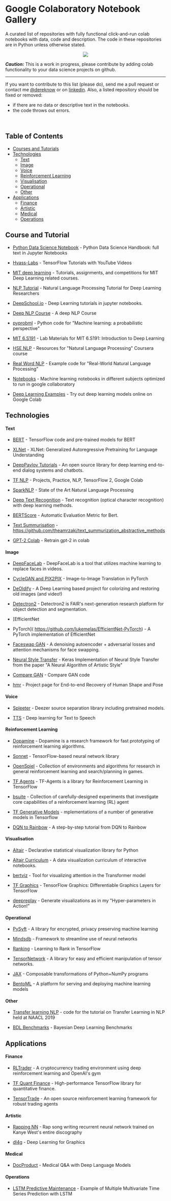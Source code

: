# Google Colaboratory Notebook Gallery

A curated list of repositories with fully functional click-and-run colab notebooks with data, code and description. The code in these repositories are in Python unless otherwise stated. 

<p align="center">
  <img src="https://github.com/firmai/google-colab-notebooks/raw/master/assets/colab.png">
</p>


***Caution:*** This is a work in progress, please contribute by adding colab functionality to your data science projects on github.

---
 
If you want to contribute to this list (please do), send me a pull request or contact me [@dereknow](https://twitter.com/dereknow) or on [linkedin](https://www.linkedin.com/in/snowderek/).
Also, a listed repository should be fixed or removed:

* if there are no data or descriptive text in the notebooks.
* the code throws out errors.

</br>

## Table of Contents
<!-- MarkdownTOC depth=4 -->

- [Courses and Tutorials](#course)
- [Technologies](#tech)
    - [Text](#tech-text)
    - [Image](#tech-image)
    - [Voice](#tech-voice)
    - [Reinforcement Learning](#tech-voice)
    - [Visualisation](#tech-viz)
    - [Operational](#tech-op)
    - [Other](#tech-other)
- [Applications](#app)
    - [Finance](#app-fin)
    - [Artistic](#app-art)
    - [Medical](#app-med)
    - [Operations](#app-op)

    

<a name="course"></a>
## Course and Tutorial

* [Python Data Science Notebook](https://github.com/jakevdp/PythonDataScienceHandbook) - Python Data Science Handbook: full text in Jupyter Notebooks 

* [Hvass-Labs](https://github.com/Hvass-Labs/TensorFlow-Tutorials) - TensorFlow Tutorials with YouTube Videos 

* [MIT deep learning](https://github.com/lexfridman/mit-deep-learning) - Tutorials, assignments, and competitions for MIT Deep Learning related courses.

* [NLP Tutorial]( https://github.com/graykode/nlp-tutorial) - Natural Language Processing Tutorial for Deep Learning Researchers 

* [DeepSchool.io](https://github.com/sachinruk/deepschool.io) - Deep Learning tutorials in jupyter notebooks. 

* [Deep NLP Course](https://github.com/DanAnastasyev/DeepNLP-Course) - A deep NLP Course 

* [pyprobml](https://github.com/probml/pyprobml) - Python code for "Machine learning: a probabilistic perspective" 

* [MIT 6.S191](https://github.com/aamini/introtodeeplearning_labs) - Lab Materials for MIT 6.S191: Introduction to Deep Learning


* [HSE NLP](https://github.com/hse-aml/natural-language-processing) - Resources for "Natural Language Processing" Coursera course

* [Real Word NLP](https://github.com/mhagiwara/realworldnlp) - Example code for "Real-World Natural Language Processing"

* [Notebooks](https://github.com/zaidalyafeai/Notebooks) - Machine learning notebooks in different subjects optimized to run in google collaboratory 

* [Deep Learning Examples](https://github.com/tugstugi/dl-colab-notebooks) - Try out deep learning models online on Google Colab 


    
## Technologies
<a name="tech"></a>

<a name="tech-text"></a>
#### Text

* [BERT](https://github.com/google-research/bert) - TensorFlow code and pre-trained models for BERT 

* [XLNet](https://github.com/zihangdai/xlnet) - XLNet: Generalized Autoregressive Pretraining for Language Understanding

* [DeepPavlov Tutorials](https://github.com/deepmipt/dp_tutorials) - An open source library for deep learning end-to-end dialog systems and chatbots.

* [TF NLP](https://github.com/zhedongzheng/tensorflow-nlp) - Projects, Practice, NLP, TensorFlow 2, Google Colab 

* [SparkNLP](https://github.com/JohnSnowLabs/spark-nlp) - State of the Art Natural Language Processing 

* [Deep Text Recognition](https://github.com/clovaai/deep-text-recognition-benchmark) - Text recognition (optical character recognition) with deep learning methods.

* [BERTScore](https://github.com/Tiiiger/bert_score) - Automatic Evaluation Metric for Bert.

* [Text Summurisation](https://github.com/theamrzaki/text_summurization_abstractive_methods) - https://github.com/theamrzaki/text_summurization_abstractive_methods

* [GPT-2 Colab](https://github.com/ak9250/gpt-2-colab) - Retrain gpt-2 in colab 
 

<a name="tech-image"></a>
#### Image

* [DeepFaceLab](https://github.com/chervonij/DFL-Colab) - DeepFaceLab is a tool that utilizes machine learning to replace faces in videos.

* [CycleGAN and PIX2PIX](https://github.com/junyanz/pytorch-CycleGAN-and-pix2pix) - Image-to-Image Translation in PyTorch 


* [DeOldify](https://github.com/jantic/DeOldify) - A Deep Learning based project for colorizing and restoring old images (and video!) 

* [Detectron2](https://github.com/facebookresearch/detectron2) - Detectron2 is FAIR's next-generation research platform for object detection and segmentation.

* [EfficientNet 
 - PyTorch]( https://github.com/lukemelas/EfficientNet-PyTorch) - A PyTorch implementation of EfficientNet 


* [Faceswap GAN](https://github.com/shaoanlu/faceswap-GAN) - A denoising autoencoder + adversarial losses and attention mechanisms for face swapping. 

* [Neural Style Transfer](https://github.com/titu1994/Neural-Style-Transfer) - Keras Implementation of Neural Style Transfer from the paper "A Neural Algorithm of Artistic Style"

* [Compare GAN](https://github.com/google/compare_gan) - Compare GAN code

* [hmr](https://github.com/akanazawa/hmr) - Project page for End-to-end Recovery of Human Shape and Pose 


<a name="tech-voice"></a>
#### Voice

* [Spleeter]( https://github.com/deezer/spleeter) - Deezer source separation library including pretrained models.

* [TTS](https://github.com/mozilla/TTS) - Deep learning for Text to Speech 

<a name="tech-rl"></a>
#### Reinforcement Learning

* [Dopamine](https://github.com/google/dopamine) - Dopamine is a research framework for fast prototyping of reinforcement learning algorithms. 


* [Sonnet](https://github.com/deepmind/sonnet) - TensorFlow-based neural network library


* [OpenSpiel](https://github.com/deepmind/open_spiel) - Collection of environments and algorithms for research in general reinforcement learning and search/planning in games. 

* [TF Agents](https://github.com/tensorflow/agents) - TF-Agents is a library for Reinforcement Learning in TensorFlow 

* [bsuite](https://github.com/deepmind/bsuite) - Collection of carefully-designed experiments that investigate core capabilities of a reinforcement learning (RL) agent

* [TF Generative Models](https://github.com/timsainb/tensorflow2-generative-models) - mplementations of a number of generative models in Tensorflow

 
* [DQN to Rainbow]( https://github.com/Curt-Park/rainbow-is-all-you-need) - A step-by-step tutorial from DQN to Rainbow 


<a name="tech-viz"></a>
#### Visualisation

* [Altair]( https://github.com/altair-viz/altair) - Declarative statistical visualization library for Python

* [Altair Curriculum](https://github.com/uwdata/visualization-curriculum) - A data visualization curriculum of interactive notebooks.

* [bertviz](https://github.com/jessevig/bertviz) - Tool for visualizing attention in the Transformer model 

* [TF Graphics](https://github.com/tensorflow/graphics) - TensorFlow Graphics: Differentiable Graphics Layers for TensorFlow 

* [deepreplay](https://github.com/dvgodoy/deepreplay) - Generate visualizations as in my "Hyper-parameters in Action!"

<a name="tech-op"></a>
#### Operational

* [PySyft](https://github.com/OpenMined/PySyft) - A library for encrypted, privacy preserving machine learning 

* [Mindsdb](https://github.com/mindsdb/mindsdb) - Framework to streamline use of neural networks

* [Ranking](https://github.com/tensorflow/ranking) - Learning to Rank in TensorFlow 

* [TensorNetwork](https://github.com/google/TensorNetwork) - A library for easy and efficient manipulation of tensor networks. 

* [JAX](https://github.com/google/jax) - Composable transformations of Python+NumPy programs

 
* [BentoML]( https://github.com/bentoml/BentoML) - A platform for serving and deploying machine learning models

<a name="tech-other"></a>
#### Other

* [Transfer learning NLP](https://github.com/huggingface/naacl_transfer_learning_tutorial) - code for the tutorial on Transfer Learning in NLP held at NAACL 2019

* [BDL Benchmarks](https://github.com/OATML/bdl-benchmarks) - Bayesian Deep Learning Benchmarks 


<a name="app"></a>
## Applications


<a name="app-fin"></a>
#### Finance

* [RLTrader](https://github.com/notadamking/RLTrader) - A cryptocurrency trading environment using deep reinforcement learning and OpenAI's gym

* [TF Quant Finance](https://github.com/google/tf-quant-finance) - High-performance TensorFlow library for quantitative finance. 

* [TensorTrade](https://github.com/notadamking/tensortrade) - An open source reinforcement learning framework for robust trading agents


<a name="app-art"></a>
#### Artistic

* [Rapping NN](https://github.com/robbiebarrat/rapping-neural-network) - Rap song writing recurrent neural network trained on Kanye West's entire discography 

* [dl4g](https://github.com/smartgeometry-ucl/dl4g) - Deep Learning for Graphics 

<a name="app-med"></a>
#### Medical

* [DocProduct]( https://github.com/re-search/DocProduct) - Medical Q&A with Deep Language Models 

<a name="app-op"></a>
#### Operations

* [LSTM Predictive Maintenance](https://github.com/umbertogriffo/Predictive-Maintenance-using-LSTM) - Example of Multiple Multivariate Time Series Prediction with LSTM




